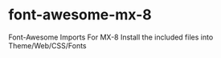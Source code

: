 # font-awesome-mx-8
Font-Awesome Imports For MX-8
Install the included files into Theme/Web/CSS/Fonts
